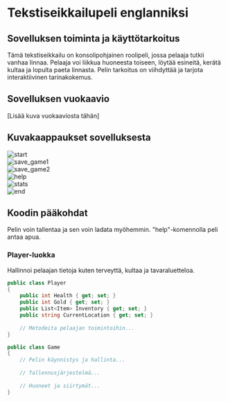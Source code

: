 # Tekstiseikkailupeli englanniksi

## Sovelluksen toiminta ja käyttötarkoitus
Tämä tekstiseikkailu on konsolipohjainen roolipeli, jossa pelaaja tutkii vanhaa linnaa. Pelaaja voi liikkua huoneesta toiseen, löytää esineitä, kerätä kultaa ja lopulta paeta linnasta. Pelin tarkoitus on viihdyttää ja tarjota interaktiivinen tarinakokemus.

## Sovelluksen vuokaavio
[Lisää kuva vuokaaviosta tähän]

## Kuvakaappaukset sovelluksesta
![start](https://github.com/user-attachments/assets/84ca64ef-2cf0-4621-bd00-0831332ccb06) <br>
![save_game1](https://github.com/user-attachments/assets/734b310f-3054-4fd2-8ee2-d4dab61c9378)  <br>
![save_game2](https://github.com/user-attachments/assets/9cb3893c-c935-44e4-9baa-eb7c26cc2f13)  <br>
![help](https://github.com/user-attachments/assets/290dfdd0-7331-485a-8f55-32284e45f3cf)  <br>
![stats](https://github.com/user-attachments/assets/1470915f-efda-460f-b345-d398b0639112)  <br>
![end](https://github.com/user-attachments/assets/be4825e1-8397-472c-8816-a0df5cb8ddc5)  <br>

## Koodin pääkohdat

Pelin voin tallentaa ja sen voin ladata myöhemmin. "help"-komennolla peli antaa apua.

### Player-luokka
Hallinnoi pelaajan tietoja kuten terveyttä, kultaa ja tavaraluetteloa.

```csharp
public class Player
{
    public int Health { get; set; }
    public int Gold { get; set; }
    public List<Item> Inventory { get; set; }
    public string CurrentLocation { get; set; }
    
    // Metodeita pelaajan toimintoihin...
}

public class Game
{
    // Pelin käynnistys ja hallinta...
    
    // Tallennusjärjestelmä...
    
    // Huoneet ja siirtymät...
}
